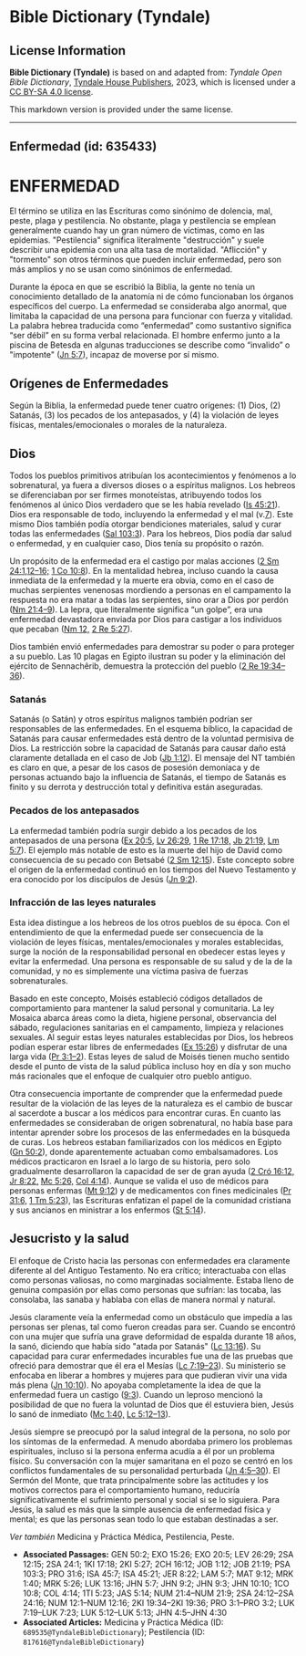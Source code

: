 # Bible Dictionary (Tyndale)

## License Information

**Bible Dictionary (Tyndale)** is based on and adapted from: _Tyndale Open Bible Dictionary_, [Tyndale House Publishers](https://tyndaleopenresources.com/), 2023, which is licensed under a [CC BY-SA 4.0 license](https://creativecommons.org/licenses/by-sa/4.0/legalcode.en).

This markdown version is provided under the same license.



--------------------------------

## Enfermedad (id: 635433)

ENFERMEDAD
==========

El término se utiliza en las Escrituras como sinónimo de dolencia, mal, peste, plaga y pestilencia. No obstante, plaga y pestilencia se emplean generalmente cuando hay un gran número de víctimas, como en las epidemias. "Pestilencia" significa literalmente "destrucción" y suele describir una epidemia con una alta tasa de mortalidad. "Aflicción" y "tormento" son otros términos que pueden incluir enfermedad, pero son más amplios y no se usan como sinónimos de enfermedad.

Durante la época en que se escribió la Biblia, la gente no tenía un conocimiento detallado de la anatomía ni de cómo funcionaban los órganos específicos del cuerpo. La enfermedad se consideraba algo anormal, que limitaba la capacidad de una persona para funcionar con fuerza y vitalidad. La palabra hebrea traducida como “enfermedad” como sustantivo significa “ser débil” en su forma verbal relacionada. El hombre enfermo junto a la piscina de Betesda en algunas traducciones se describe como “invalido” o "impotente" ([Jn 5:7](https://ref.ly/John5:7)), incapaz de moverse por sí mismo.

Orígenes de Enfermedades
------------------------

Según la Biblia, la enfermedad puede tener cuatro orígenes: (1\) Dios, (2\) Satanás, (3\) los pecados de los antepasados, y (4\) la violación de leyes físicas, mentales/emocionales o morales de la naturaleza.

Dios
----

Todos los pueblos primitivos atribuían los acontecimientos y fenómenos a lo sobrenatural, ya fuera a diversos dioses o a espíritus malignos. Los hebreos se diferenciaban por ser firmes monoteístas, atribuyendo todos los fenómenos al único Dios verdadero que se les había revelado ([Is 45:21](https://ref.ly/Isa45:21)). Dios era responsable de todo, incluyendo la enfermedad y el mal (v.[7](https://ref.ly/Isa45:7)). Este mismo Dios también podía otorgar bendiciones materiales, salud y curar todas las enfermedades ([Sal 103:3](https://ref.ly/Ps103:3)). Para los hebreos, Dios podía dar salud o enfermedad, y en cualquier caso, Dios tenía su propósito o razón.

Un propósito de la enfermedad era el castigo por malas acciones ([2 Sm 24:1,12–16;](https://ref.ly/2Sam24:1,2Sam24:12-2Sam24:16) [1 Co 10:8](https://ref.ly/1Cor10:8)). En la mentalidad hebrea, incluso cuando la causa inmediata de la enfermedad y la muerte era obvia, como en el caso de muchas serpientes venenosas mordiendo a personas en el campamento la respuesta no era matar a todas las serpientes, sino orar a Dios por perdón ([Nm 21:4–9](https://ref.ly/Num21:4-Num21:9)). La lepra, que literalmente significa “un golpe”, era una enfermedad devastadora enviada por Dios para castigar a los individuos que pecaban ([Nm 12,](https://ref.ly/Num12:1-Num12:16) [2 Re 5:27](https://ref.ly/2Kgs5:27)).

Dios también envió enfermedades para demostrar su poder o para proteger a su pueblo. Las 10 plagas en Egipto ilustran su poder y la eliminación del ejército de Sennachêrib, demuestra la protección del pueblo ([2 Re 19:34–36](https://ref.ly/2Kgs19:34-2Kgs19:36)).

### Satanás

Satanás (o Satán) y otros espíritus malignos también podrían ser responsables de las enfermedades. En el esquema bíblico, la capacidad de Satanás para causar enfermedades está dentro de la voluntad permisiva de Dios. La restricción sobre la capacidad de Satanás para causar daño está claramente detallada en el caso de Job ([Jb 1:12](https://ref.ly/Job1:12)). El mensaje del NT también es claro en que, a pesar de los casos de posesión demoníaca y de personas actuando bajo la influencia de Satanás, el tiempo de Satanás es finito y su derrota y destrucción total y definitiva están aseguradas.

### Pecados de los antepasados

La enfermedad también podría surgir debido a los pecados de los antepasados de una persona ([Ex 20:5,](https://ref.ly/Exod20:5) [Lv 26:29,](https://ref.ly/Lev26:29) [1 Re 17:18,](https://ref.ly/1Kgs17:18) [Jb 21:19,](https://ref.ly/Job21:19) [Lm 5:7](https://ref.ly/Lam5:7)). El ejemplo más notable de esto es la muerte del hijo de David como consecuencia de su pecado con Betsabé ([2 Sm 12:15](https://ref.ly/2Sam12:15)). Este concepto sobre el origen de la enfermedad continuó en los tiempos del Nuevo Testamento y era conocido por los discípulos de Jesús ([Jn 9:2](https://ref.ly/John9:2)).

### Infracción de las leyes naturales

Esta idea distingue a los hebreos de los otros pueblos de su época. Con el entendimiento de que la enfermedad puede ser consecuencia de la violación de leyes físicas, mentales/emocionales y morales establecidas, surge la noción de la responsabilidad personal en obedecer estas leyes y evitar la enfermedad. Una persona es responsable de su salud y de la de la comunidad, y no es simplemente una víctima pasiva de fuerzas sobrenaturales.

Basado en este concepto, Moisés estableció códigos detallados de comportamiento para mantener la salud personal y comunitaria. La ley Mosaica abarca áreas como la dieta, higiene personal, observancia del sábado, regulaciones sanitarias en el campamento, limpieza y relaciones sexuales. Al seguir estas leyes naturales establecidas por Dios, los hebreos podían esperar estar libres de enfermedades ([Ex 15:26](https://ref.ly/Exod15:26)) y disfrutar de una larga vida ([Pr 3:1–2](https://ref.ly/Prov3:1-Prov3:2)). Estas leyes de salud de Moisés tienen mucho sentido desde el punto de vista de la salud pública incluso hoy en día y son mucho más racionales que el enfoque de cualquier otro pueblo antiguo.

Otra consecuencia importante de comprender que la enfermedad puede resultar de la violación de las leyes de la naturaleza es el cambio de buscar al sacerdote a buscar a los médicos para encontrar curas. En cuanto las enfermedades se consideraban de origen sobrenatural, no había base para intentar aprender sobre los procesos de las enfermedades en la búsqueda de curas. Los hebreos estaban familiarizados con los médicos en Egipto ([Gn 50:2](https://ref.ly/Gen50:2)), donde aparentemente actuaban como embalsamadores. Los médicos practicaron en Israel a lo largo de su historia, pero solo gradualmente desarrollaron la capacidad de ser de gran ayuda ([2 Cró 16:12,](https://ref.ly/2Chr16:12) [Jr 8:22,](https://ref.ly/Jer8:22) [Mc 5:26,](https://ref.ly/Mark5:26) [Col 4:14](https://ref.ly/Col4:14)). Aunque se valida el uso de médicos para personas enfermas ([Mt 9:12](https://ref.ly/Matt9:12)) y de medicamentos con fines medicinales ([Pr 31:6,](https://ref.ly/Prov31:6) [1 Tm 5:23](https://ref.ly/1Tim5:23)), las Escrituras enfatizan el papel de la comunidad cristiana y sus ancianos en ministrar a los enfermos ([St 5:14](https://ref.ly/Jas5:14)).

Jesucristo y la salud
---------------------

El enfoque de Cristo hacia las personas con enfermedades era claramente diferente al del Antiguo Testamento. No era crítico; interactuaba con ellas como personas valiosas, no como marginadas socialmente. Estaba lleno de genuina compasión por ellas como personas que sufrían: las tocaba, las consolaba, las sanaba y hablaba con ellas de manera normal y natural.

Jesús claramente veía la enfermedad como un obstáculo que impedía a las personas ser plenas, tal como fueron creadas para ser. Cuando se encontró con una mujer que sufría una grave deformidad de espalda durante 18 años, la sanó, diciendo que había sido "atada por Satanás" ([Lc 13:16](https://ref.ly/Luke13:16)). Su capacidad para curar enfermedades incurables fue una de las pruebas que ofreció para demostrar que él era el Mesías ([Lc 7:19–23](https://ref.ly/Luke7:19-Luke7:23)). Su ministerio se enfocaba en liberar a hombres y mujeres para que pudieran vivir una vida más plena ([Jn 10:10](https://ref.ly/John10:10)). No apoyaba completamente la idea de que la enfermedad fuera un castigo ([9:3](https://ref.ly/John9:3)). Cuando un leproso mencionó la posibilidad de que no fuera la voluntad de Dios que él estuviera bien, Jesús lo sanó de inmediato ([Mc 1:40,](https://ref.ly/Mark1:40) [Lc 5:12–13](https://ref.ly/Luke5:12-Luke5:13)).

Jesús siempre se preocupó por la salud integral de la persona, no solo por los síntomas de la enfermedad. A menudo abordaba primero los problemas espirituales, incluso si la persona enferma acudía a él por un problema físico. Su conversación con la mujer samaritana en el pozo se centró en los conflictos fundamentales de su personalidad perturbada ([Jn 4:5–30](https://ref.ly/John4:5-John4:30)). El Sermón del Monte, que trata principalmente sobre las actitudes y los motivos correctos para el comportamiento humano, reduciría significativamente el sufrimiento personal y social si se lo siguiera. Para Jesús, la salud es más que la simple ausencia de enfermedad física y mental; es que las personas sean todo lo que estaban destinadas a ser.

*Ver también* Medicina y Práctica Médica, Pestilencia, Peste.

* **Associated Passages:** GEN 50:2; EXO 15:26; EXO 20:5; LEV 26:29; 2SA 12:15; 2SA 24:1; 1KI 17:18; 2KI 5:27; 2CH 16:12; JOB 1:12; JOB 21:19; PSA 103:3; PRO 31:6; ISA 45:7; ISA 45:21; JER 8:22; LAM 5:7; MAT 9:12; MRK 1:40; MRK 5:26; LUK 13:16; JHN 5:7; JHN 9:2; JHN 9:3; JHN 10:10; 1CO 10:8; COL 4:14; 1TI 5:23; JAS 5:14; NUM 21:4–NUM 21:9; 2SA 24:12–2SA 24:16; NUM 12:1–NUM 12:16; 2KI 19:34–2KI 19:36; PRO 3:1–PRO 3:2; LUK 7:19–LUK 7:23; LUK 5:12–LUK 5:13; JHN 4:5–JHN 4:30
* **Associated Articles:** Medicina y Práctica Médica (ID: `689535@TyndaleBibleDictionary`); Pestilencia (ID: `817616@TyndaleBibleDictionary`)

